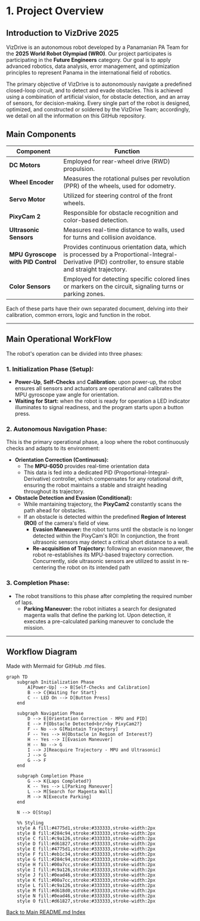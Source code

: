 # 1. Project Overview

## Introduction to VizDrive 2025

VizDrive is an autonomous robot developed by a Panamanian PA Team for the **2025 World Robot Olympiad (WRO)**.
Our project participates is participating in the **Future Engineers** category. Our goal is to apply advanced robotics, data analysis, error management, and optimization principles to represent Panama in the international field of robotics.

The primary objective of VizDrive is to autonomously navigate a predefined closed-loop circuit, and to detect and evade obstacles. This is achieved using a combination of artificial vision, for obstacle detection, and an array of sensors, for decision-making. Every single part of the robot is designed, optimized, and constructed or soldered by the VizDrive Team; accordingly, we detail on all the information on this GitHub repository.

## Main Components

| Component | Function |
| ---------------- | ------------------------------------------------------------------------------------------------------------------------ |
| **DC Motors** | Employed for rear-wheel drive (RWD) propulsion. |
| **Wheel Encoder** | Measures the rotational pulses per revolution (PPR) of the wheels, used for odometry. |
| **Servo Motor** | Utilized for steering control of the front wheels. |
| **PixyCam 2** | Responsible for obstacle recognition and color-based detection. |
| **Ultrasonic Sensors** | Measures real-time distance to walls, used for turns and collision avoidance. |
| **MPU Gyroscope with PID Control** | Provides continuous orientation data, which is processed by a Proportional-Integral-Derivative (PID) controller, to ensure stable and straight trajectory. |
| **Color Sensors** | Employed for detecting specific colored lines or markers on the circuit, signaling turns or parking zones. |

Each of these parts have their own separated document, delving into their calibration, common errors, logic and function in the robot.

---

## Main Operational WorkFlow

The robot's operation can be divided into three phases:

### 1. **Initialization Phase (Setup):**

* **Power-Up**, **Self-Checks** and **Calibration:** upon power-up, the robot ensures all sensors and actuators are operational and calibrates the MPU gyroscope yaw angle for orientation.
* **Waiting for Start:** when the robot is ready for operation a LED indicator illuminates to signal readiness, and the program starts upon a button press.

### 2. **Autonomous Navigation Phase:**

This is the primary operational phase, a loop where the robot continuously checks and adapts to its environment:

* **Orientation Correction (Continuous):**
  * The **MPU-6050** provides real-time orientation data
  * This data is fed into a dedicated PID (Proportional-Integral-Derivative) controller, which compensates for any rotational drift, ensuring the robot maintains a stable and straight heading throughout its trajectory.
* **Obstacle Detection and Evasion (Conditional):**
  * While mantaining trajectory, the **PixyCam2** constantly scans the path ahead for obstacles.
  * If an obstacle is detected within the predefined **Region of Interest (ROI)** of the camera's field of view.
    * **Evasion Maneuver:** the robot turns until the obstacle is no longer detected within the PixyCam's ROI: In conjunction, the front ultrasonic sensors may detect a critical short distance to a wall.
    * **Re-acquisition of Trajectory:** following an evasion maneuver, the robot re-establishes its MPU-based trajectory correction. Concurrently, side ultrasonic sensors are utilized to assist in re-centering the robot on its intended path

### 3. **Completion Phase:**

* The robot transitions to this phase after completing the required number of laps.
  * **Parking Maneuver:** the robot initiates a search for designated magenta walls that define the parking lot. Upon detection, it executes a pre-calculated parking maneuver to conclude the mission.

---

## Workflow Diagram

Made with Mermaid for GitHub .md files.

```mermaid
graph TD
    subgraph Initialization Phase
        A[Power-Up] --> B[Self-Checks and Calibration]
        B --> C{Waiting for Start}
        C -- LED On --> D[Button Press]
    end

    subgraph Navigation Phase
        D --> E[Orientation Correction - MPU and PID]
        E --> F{Obstacle Detected<br/>by PixyCam2?}
        F -- No --> G[Maintain Trajectory]
        F -- Yes --> H{Obstacle in Region of Interest?}
        H -- Yes --> I[Evasion Maneuver]
        H -- No --> G
        I --> J[Reacquire Trajectory - MPU and Ultrasonic]
        J --> G
        G --> F
    end

    subgraph Completion Phase
        G --> K{Laps Completed?}
        K -- Yes --> L[Parking Maneuver]
        L --> M[Search for Magenta Wall]
        M --> N[Execute Parking]
    end

    N --> O[Stop]

    %% Styling
    style A fill:#4775d1,stroke:#333333,stroke-width:2px
    style B fill:#284c94,stroke:#333333,stroke-width:2px
    style C fill:#c9a126,stroke:#333333,stroke-width:2px
    style D fill:#d61827,stroke:#333333,stroke-width:2px
    style E fill:#4775d1,stroke:#333333,stroke-width:2px
    style F fill:#eb1c34,stroke:#333333,stroke-width:2px
    style G fill:#284c94,stroke:#333333,stroke-width:2px
    style H fill:#00a7cc,stroke:#333333,stroke-width:2px
    style I fill:#c9a126,stroke:#333333,stroke-width:2px
    style J fill:#0ead46,stroke:#333333,stroke-width:2px
    style K fill:#00a7cc,stroke:#333333,stroke-width:2px
    style L fill:#c9a126,stroke:#333333,stroke-width:2px
    style M fill:#d618d0,stroke:#333333,stroke-width:2px
    style N fill:#0ead46,stroke:#333333,stroke-width:2px
    style O fill:#d61827,stroke:#333333,stroke-width:2px

```

[Back to Main README.md Index](../README.md)
